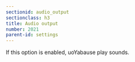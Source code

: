 ```yaml
---
sectionid: audio_output
sectionclass: h3
title: Audio output
number: 2021
parent-id: settings
---
```

If this option is enabled, uoYabause play sounds. 